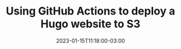 ---
title: "Using GitHub Actions to deploy a Hugo website to S3"
date: 2023-01-15T11:18:00-03:00
slug: dependson-with-cloudformation
category: github-actions
description: "A guide explaining how to build a pipeline using GitHub Actions to deploy a static website created with Hugo to S3"
draft: false
---